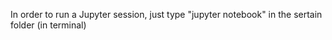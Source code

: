 In order to run a Jupyter session, just type "jupyter notebook" in the sertain folder
(in terminal)
